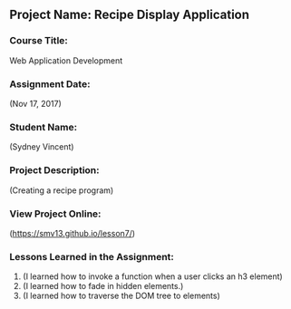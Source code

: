## Project Name:  Recipe Display Application

### Course Title:
Web Application Development

### Assignment Date:  
(Nov 17, 2017)

### Student Name:  
(Sydney Vincent)

### Project Description:
(Creating a recipe program)

### View Project Online:
(https://smv13.github.io/lesson7/)

### Lessons Learned in the Assignment:
1. (I learned how to invoke a function when a user clicks an h3 element)
2. (I learned how to fade in hidden elements.)
3. (I learned how to traverse the DOM tree to elements)

